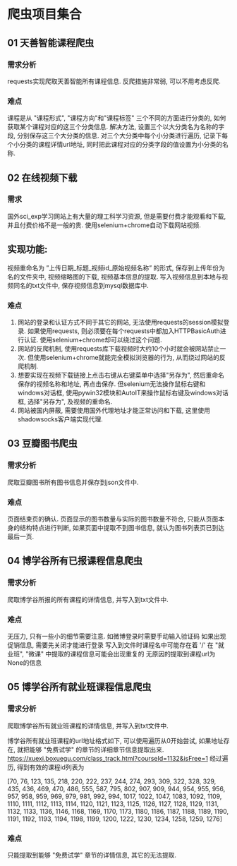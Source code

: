 # 爬虫项目集合

## 01 天善智能课程爬虫

### 需求分析

requests实现爬取天善智能所有课程信息. 反爬措施非常弱, 可以不用考虑反爬.

### 难点

课程是从 "课程形式", "课程方向"和"课程标签" 三个不同的方面进行分类的, 如何获取某个课程对应的这三个分类信息. 解决方法, 设置三个以大分类名为名称的字段, 分别保存这三个大分类的信息. 对三个大分类中每个小分类进行遍历, 记录下每个小分类的课程详情url地址, 同时把此课程对应的分类字段的值设置为小分类的名称.

## 02  在线视频下载

### 需求

国外sci_exp学习网站上有大量的理工科学习资源, 但是需要付费才能观看和下载, 并且付费价格不是一般的贵. 使用selenium+chrome自动下载网站视频.

## 实现功能:

视频重命名为 ”上传日期_标题_视频id_原始视频名称” 的形式, 保存到上传年份为名的文件夹中, 视频缩略图的下载, 视频基本信息的提取. 写入视频信息到本地与视频同名的txt文件中, 保存视频信息到mysql数据库中.

### 难点

1. 网站的登录和认证方式不同于其它的网站, 无法使用requests的session模拟登录. 如果使用requests, 则必须要在每个requests中都加入HTTPBasicAuth进行认证. 使用selenium+chrome却可以绕过这个问题.
2. 网站的反爬机制, 使用requests库下载视频时大约10个小时就会被网站禁止一次. 但使用selenium+chrome就能完全模拟浏览器的行为, 从而绕过网站的反爬机制.
3. 想要实现在视频下载链接上点击右键从右键菜单中选择"另存为", 然后重命名保存的视频名称和地址, 再点击保存. 但selenium无法操作鼠标右键和windows对话框, 使用pywin32模块和AutoIT来操作鼠标右键及windows对话框, 选择"另存为", 及视频的重命名.
4. 网站被国内屏蔽, 需要使用国外代理地址才能正常访问和下载, 这里使用shadowsocks客户端实现代理.



## 03 豆瓣图书爬虫

### 需求分析

爬取豆瓣图书所有图书信息并保存到json文件中.

### 难点

页面结束页的确认. 页面显示的图书数量与实际的图书数量不符合, 只能从页面本身的结构特点进行判断, 如果页面中提取不到图书信息, 就认为图书列表页已到达最后一页.


## 04 博学谷所有已报课程信息爬虫

### 需求分析

爬取博学谷所报的所有课程的详情信息, 并写入到txt文件中.

### 难点

无压力, 只有一些小的细节需要注意. 
如微博登录时需要手动输入验证码
如果出现促销信息, 需要先关闭才能进行登录
写入到文件时课程名中可能存在着 '/'
在 "就业班", "微课" 中提取的课程信息可能会出现重复的
无原因的提取到课程url为None的信息


## 05 博学谷所有就业班课程信息爬虫

### 需求分析

爬取博学谷所有就业班课程的详情信息, 并写入到txt文件中.

博学谷所有就业班课程的url地址格式如下, 可以使用遍历从0开始尝试, 如果地址存在, 就把能够 "免费试学" 的章节的详细章节信息提取出来.
https://xuexi.boxuegu.com/class_track.html?courseId=1132&isFree=1
经过遍历, 得到有效的课程id列表为

[70, 76, 123, 135, 218, 220, 222, 237, 244, 274, 293, 309, 322, 328, 329, 435, 436, 469, 470, 486, 555, 587, 795, 802, 907, 909, 944, 954, 955, 956, 957, 958, 959, 969, 979, 981, 992, 994, 1017, 1022, 1047, 1083, 1092, 1109, 1110, 1111, 1112, 1113, 1114, 1120, 1121, 1123, 1125, 1126, 1127, 1128, 1129, 1131, 1132, 1133, 1136, 1146, 1168, 1169, 1170, 1173, 1180, 1186, 1187, 1188, 1189, 1190, 1191, 1192, 1193, 1194, 1198, 1199, 1200, 1222, 1230, 1234, 1258, 1259, 1276]

### 难点

只能提取到能够 "免费试学" 章节的详情信息, 其它的无法提取.